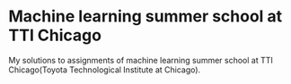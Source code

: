 # Machine learning summer school at TTI Chicago
My solutions to assignments of machine learning summer school at TTI Chicago(Toyota Technological Institute at Chicago).
